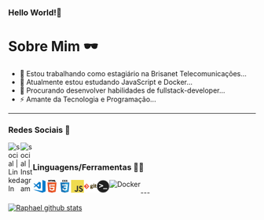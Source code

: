 ### Hello World!🖖

# Sobre Mim 🕶

- 🔭 Estou trabalhando como estagiário na Brisanet Telecomunicações...
- 🌱 Atualmente estou estudando JavaScript e Docker...
- 🤔 Procurando desenvolver habilidades de fullstack-developer...
- ⚡ Amante da Tecnologia e Programação...

---

### Redes Sociais 👥
[<img align="left" alt="social | LinkedIn" width="25px" src="https://cdn.jsdelivr.net/npm/simple-icons@v3/icons/linkedin.svg" />][linkedin]
[<img align="left" alt="social | Instagram" width="25px" src="https://cdn.jsdelivr.net/npm/simple-icons@3.13.0/icons/instagram.svg"/>][instagram]

<br>

### Linguagens/Ferramentas 🧑‍💻

<img align="left" alt="Visual Studio Code" width="26px" src="https://raw.githubusercontent.com/github/explore/80688e429a7d4ef2fca1e82350fe8e3517d3494d/topics/visual-studio-code/visual-studio-code.png" />

<img align="left" alt="HTML5" width="26px" src="https://raw.githubusercontent.com/github/explore/80688e429a7d4ef2fca1e82350fe8e3517d3494d/topics/html/html.png" />

<img align="left" alt="CSS3" width="26px" src="https://raw.githubusercontent.com/github/explore/80688e429a7d4ef2fca1e82350fe8e3517d3494d/topics/css/css.png" />

<img align="left" alt="JavaScript" width="26px" src="https://raw.githubusercontent.com/github/explore/80688e429a7d4ef2fca1e82350fe8e3517d3494d/topics/javascript/javascript.png" />

<img align="left" alt="Git" width="26px" src="https://raw.githubusercontent.com/github/explore/80688e429a7d4ef2fca1e82350fe8e3517d3494d/topics/git/git.png" />

<img align="left" alt="Terminal" width="26px" src="https://raw.githubusercontent.com/github/explore/80688e429a7d4ef2fca1e82350fe8e3517d3494d/topics/terminal/terminal.png" />

<img align="left" alt="Docker" widht="26px" src="https://www.docker.com/sites/default/files/d8/Docker-R-Logo-08-2018-Monochomatic-RGB_Moby-x1.png" height="32"/>

<br>
---


 [![Raphael github stats](https://github-readme-stats.vercel.app/api?username=CyberOFF&show_icons=true&show_border=true&theme=synthwave)](https://github.com/anuraghazra/github-readme-stats)


[linkedin]: https://www.linkedin.com/in/angelo-raphael-24a4171b5/
[instagram]: https://www.instagram.com/angelo_.raphael
